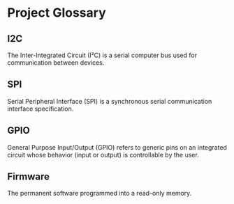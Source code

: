 # Project Glossary

## I2C

The Inter-Integrated Circuit (I²C) is a serial computer bus used for communication between devices.

## SPI

Serial Peripheral Interface (SPI) is a synchronous serial communication interface specification.

## GPIO

General Purpose Input/Output (GPIO) refers to generic pins on an integrated circuit whose behavior (input or output) is controllable by the user.

## Firmware

The permanent software programmed into a read-only memory.
